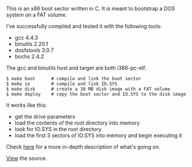 This is an x86 boot sector written in C. It is meant to bootstrap a DOS system on a FAT volume.

I've successfully compiled and tested it with the following tools:

* gcc 4.4.3
* binutils 2.20.1
* dosfstools 3.0.7
* bochs 2.4.2

The gcc and binutils host and target are both i386-pc-elf.

```shell
$ make boot      # compile and link the boot sector
$ make io        # compile and link IO.SYS
$ make disk      # create a 10 MB disk image with a FAT volume
$ make deploy    # copy the boot sector and IO.SYS to the disk image
```

It works like this:

* get the drive parameters
* load the contents of the root directory into memory
* look for IO.SYS in the root directory
* load the first 3 sectors of IO.SYS into memory and begin executing it

Check [here](http://www.crimsonglow.ca/~kjiwa/x86-dos-boot-sector-in-c.html) for a more in-depth description of what's going on.

[View](boot.c) the source.

